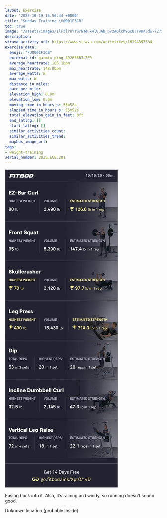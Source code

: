 ```yaml
---
layout: Exercise
date: '2025-10-19 16:56:44 +0000'
title: "Sunday Training \U0001F3CB️"
toc: true
image: "/assets/images/IlF3lrnYTSrN3euk4l8uAb_bvzAQlch9GcUJTvnASdw-727x2048.jpg.jpeg"
description:
strava_activity_url: https://www.strava.com/activities/16194397334
exercise_data:
  emoji: "\U0001F3CB️"
  external_id: garmin_ping_492656831250
  average_heartrate: 105.1bpm
  max_heartrate: 148.0bpm
  average_watts: W
  max_watts: W
  distance_in_miles:
  pace_per_mile:
  elevation_high: 0.0m
  elevation_low: 0.0m
  moving_time_in_hours_s: 55m52s
  elapsed_time_in_hours_s: 55m52s
  total_elevation_gain_in_feet: 0ft
  end_latlng: []
  start_latlng: []
  similar_activities_count:
  similar_activities_trend:
  mapbox_image_url:
tags:
- weight-training
serial_number: 2025.ECE.281
---
```

![Sunday Training](/assets/images/IlF3lrnYTSrN3euk4l8uAb_bvzAQlch9GcUJTvnASdw-727x2048.jpg.jpeg)

Easing back into it. Also, it’s raining and windy, so running doesn’t sound good.

Unknown location (probably inside)
